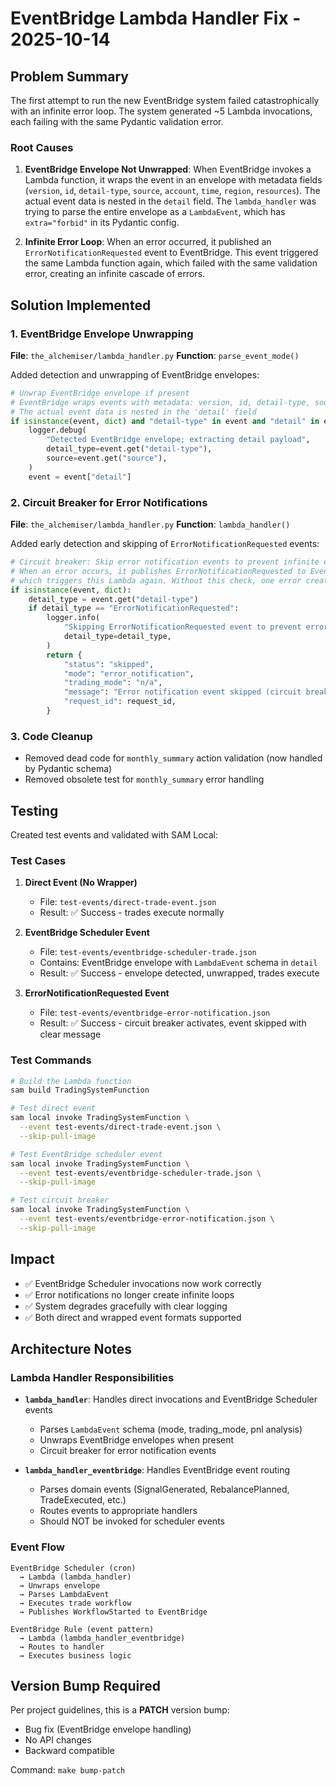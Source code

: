 # EventBridge Lambda Handler Fix - 2025-10-14

## Problem Summary

The first attempt to run the new EventBridge system failed catastrophically with an infinite error loop. The system generated ~5 Lambda invocations, each failing with the same Pydantic validation error.

### Root Causes

1. **EventBridge Envelope Not Unwrapped**: When EventBridge invokes a Lambda function, it wraps the event in an envelope with metadata fields (`version`, `id`, `detail-type`, `source`, `account`, `time`, `region`, `resources`). The actual event data is nested in the `detail` field. The `lambda_handler` was trying to parse the entire envelope as a `LambdaEvent`, which has `extra="forbid"` in its Pydantic config.

2. **Infinite Error Loop**: When an error occurred, it published an `ErrorNotificationRequested` event to EventBridge. This event triggered the same Lambda function again, which failed with the same validation error, creating an infinite cascade of errors.

## Solution Implemented

### 1. EventBridge Envelope Unwrapping

**File**: `the_alchemiser/lambda_handler.py`
**Function**: `parse_event_mode()`

Added detection and unwrapping of EventBridge envelopes:

```python
# Unwrap EventBridge envelope if present
# EventBridge wraps events with metadata: version, id, detail-type, source, etc.
# The actual event data is nested in the 'detail' field
if isinstance(event, dict) and "detail-type" in event and "detail" in event:
    logger.debug(
        "Detected EventBridge envelope; extracting detail payload",
        detail_type=event.get("detail-type"),
        source=event.get("source"),
    )
    event = event["detail"]
```

### 2. Circuit Breaker for Error Notifications

**File**: `the_alchemiser/lambda_handler.py`
**Function**: `lambda_handler()`

Added early detection and skipping of `ErrorNotificationRequested` events:

```python
# Circuit breaker: Skip error notification events to prevent infinite error loops
# When an error occurs, it publishes ErrorNotificationRequested to EventBridge,
# which triggers this Lambda again. Without this check, one error creates a cascade.
if isinstance(event, dict):
    detail_type = event.get("detail-type")
    if detail_type == "ErrorNotificationRequested":
        logger.info(
            "Skipping ErrorNotificationRequested event to prevent error cascade",
            detail_type=detail_type,
        )
        return {
            "status": "skipped",
            "mode": "error_notification",
            "trading_mode": "n/a",
            "message": "Error notification event skipped (circuit breaker)",
            "request_id": request_id,
        }
```

### 3. Code Cleanup

- Removed dead code for `monthly_summary` action validation (now handled by Pydantic schema)
- Removed obsolete test for `monthly_summary` error handling

## Testing

Created test events and validated with SAM Local:

### Test Cases

1. **Direct Event (No Wrapper)**
   - File: `test-events/direct-trade-event.json`
   - Result: ✅ Success - trades execute normally

2. **EventBridge Scheduler Event**
   - File: `test-events/eventbridge-scheduler-trade.json`
   - Contains: EventBridge envelope with `LambdaEvent` schema in `detail`
   - Result: ✅ Success - envelope detected, unwrapped, trades execute

3. **ErrorNotificationRequested Event**
   - File: `test-events/eventbridge-error-notification.json`
   - Result: ✅ Success - circuit breaker activates, event skipped with clear message

### Test Commands

```bash
# Build the Lambda function
sam build TradingSystemFunction

# Test direct event
sam local invoke TradingSystemFunction \
  --event test-events/direct-trade-event.json \
  --skip-pull-image

# Test EventBridge scheduler event
sam local invoke TradingSystemFunction \
  --event test-events/eventbridge-scheduler-trade.json \
  --skip-pull-image

# Test circuit breaker
sam local invoke TradingSystemFunction \
  --event test-events/eventbridge-error-notification.json \
  --skip-pull-image
```

## Impact

- ✅ EventBridge Scheduler invocations now work correctly
- ✅ Error notifications no longer create infinite loops
- ✅ System degrades gracefully with clear logging
- ✅ Both direct and wrapped event formats supported

## Architecture Notes

### Lambda Handler Responsibilities

- **`lambda_handler`**: Handles direct invocations and EventBridge Scheduler events
  - Parses `LambdaEvent` schema (mode, trading_mode, pnl analysis)
  - Unwraps EventBridge envelopes when present
  - Circuit breaker for error notification events

- **`lambda_handler_eventbridge`**: Handles EventBridge event routing
  - Parses domain events (SignalGenerated, RebalancePlanned, TradeExecuted, etc.)
  - Routes events to appropriate handlers
  - Should NOT be invoked for scheduler events

### Event Flow

```
EventBridge Scheduler (cron) 
  → Lambda (lambda_handler)
  → Unwraps envelope
  → Parses LambdaEvent
  → Executes trade workflow
  → Publishes WorkflowStarted to EventBridge
  
EventBridge Rule (event pattern)
  → Lambda (lambda_handler_eventbridge) 
  → Routes to handler
  → Executes business logic
```

## Version Bump Required

Per project guidelines, this is a **PATCH** version bump:
- Bug fix (EventBridge envelope handling)
- No API changes
- Backward compatible

Command: `make bump-patch`
